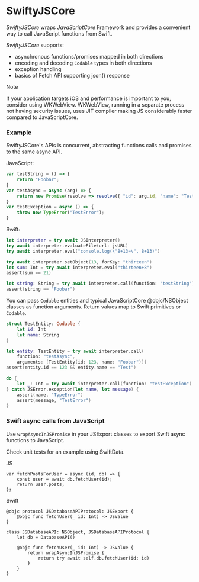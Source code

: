 # SwiftyJSCore

*SwiftyJSCore* wraps *JavaScriptCore* Framework and provides a convenient way
to call JavaScript functions from Swift.

*SwiftyJSCore* supports:
- asynchronous functions/promises mapped in both directions
- encoding and decoding `Codable` types in both directions
- exception handling
- basics of Fetch API supporting json() response 

> [!NOTE]
> If your application targets iOS and performance is important to you, consider using WKWebView.
> WKWebView, running in a separate process not having security issues, uses JIT compiler making JS
> considerably faster compared to JavaScriptCore.

### Example

SwiftyJSCore's APIs is concurrent, abstracting functions calls and promises to the same async API.

JavaScript:
```javascript
var testString = () => {
    return "Foobar";
}
var testAsync = async (arg) => {
    return new Promise(resolve => resolve({ "id": arg.id, "name": "Test" }));
}
var testException = async () => {
    throw new TypeError("TestError");
}
```

Swift:
```swift
let interpreter = try await JSInterpreter()
try await interpreter.evaluateFile(url: jsURL)
try await interpreter.eval("console.log(\"8+13=\", 8+13)")

try await interpreter.setObject(13, forKey: "thirteen")
let sum: Int = try await interpreter.eval("thirteen+8")
assert(sum == 21)

let string: String = try await interpreter.call(function: "testString")
assert(string == "Foobar")
```

You can pass `Codable` entities and typical JavaScriptCore @objc/NSObject classes as function arguments.
Return values map to Swift primitives or `Codable`.

```swift
struct TestEntity: Codable {
    let id: Int
    let name: String
}

let entity: TestEntity = try await interpreter.call(
    function: "testAsync",
    arguments: [TestEntity(id: 123, name: "Foobar")])
assert(entity.id == 123 && entity.name == "Test")

do {
    let _: Int = try await interpreter.call(function: "testException")
} catch JSError.exception(let name, let message) {
    assert(name, "TypeError")
    assert(message, "TestError")
}
```

### Swift async calls from JavaScript

Use `wrapAsyncInJSPromise` in your JSExport classes to export Swift async functions to JavaScript.

Check unit tests for an example using SwiftData.

JS
```
var fetchPostsForUser = async (id, db) => {
    const user = await db.fetchUser(id);
    return user.posts;
};
```

Swift
```
@objc protocol JSDatabaseAPIProtocol: JSExport {
    @objc func fetchUser(_ id: Int) -> JSValue
}

class JSDatabaseAPI: NSObject, JSDatabaseAPIProtocol {
    let db = DatabaseAPI()
    
    @objc func fetchUser(_ id: Int) -> JSValue {
        return wrapAsyncInJSPromise {
            return try await self.db.fetchUser(id: id)
        }
    }
}
```
